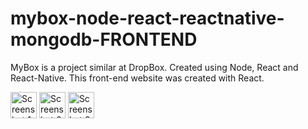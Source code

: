 # mybox-node-react-reactnative-mongodb-FRONTEND
MyBox is a project similar at DropBox. Created using Node, React and React-Native. This front-end website was created with React.


 <img src="https://github.com/ualison/mybox-node-react-reactnative-mongodb-FRONTEND/tree/master/screenshots/1.png" alt="Screenshot 1" height="42" width="42">
 <img src="https://github.com/ualison/mybox-node-react-reactnative-mongodb-FRONTEND/tree/master/screenshots/1.png" alt="Screenshot 2" height="42" width="42"> 
 <img src="https://github.com/ualison/mybox-node-react-reactnative-mongodb-FRONTEND/tree/master/screenshots/1.png" alt="Screenshot 3" height="42" width="42"> 
